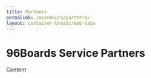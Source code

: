 ```yaml
---
title: Partners
permalink: /openhours/partners/
layout: container-breadcrumb-tabs
---
```

# 96Boards Service Partners

Content